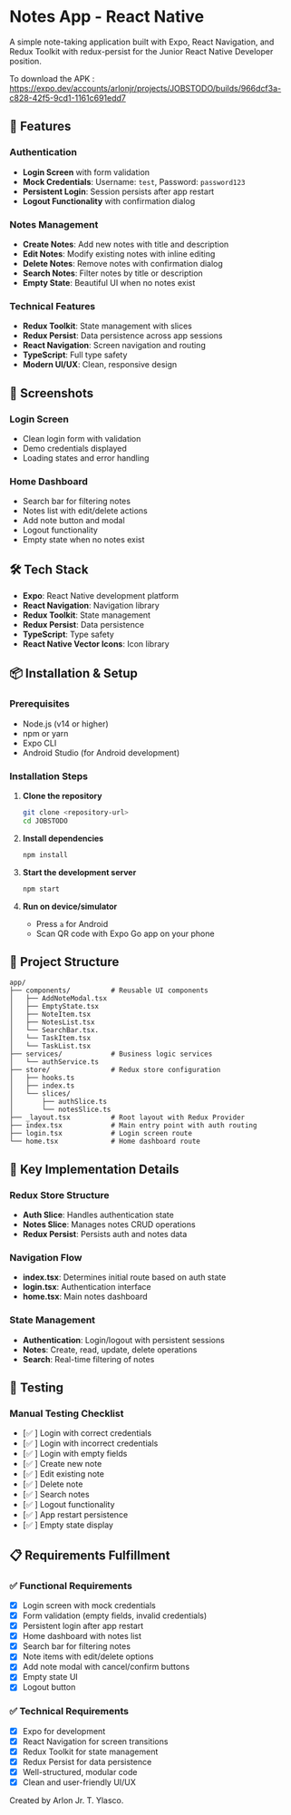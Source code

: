 # Notes App - React Native

A simple note-taking application built with Expo, React Navigation, and Redux Toolkit with redux-persist for the Junior React Native Developer position.

To download the APK : https://expo.dev/accounts/arlonjr/projects/JOBSTODO/builds/966dcf3a-c828-42f5-9cd1-1161c691edd7

## 🚀 Features

### Authentication

- **Login Screen** with form validation
- **Mock Credentials**: Username: `test`, Password: `password123`
- **Persistent Login**: Session persists after app restart
- **Logout Functionality** with confirmation dialog

### Notes Management

- **Create Notes**: Add new notes with title and description
- **Edit Notes**: Modify existing notes with inline editing
- **Delete Notes**: Remove notes with confirmation dialog
- **Search Notes**: Filter notes by title or description
- **Empty State**: Beautiful UI when no notes exist

### Technical Features

- **Redux Toolkit**: State management with slices
- **Redux Persist**: Data persistence across app sessions
- **React Navigation**: Screen navigation and routing
- **TypeScript**: Full type safety
- **Modern UI/UX**: Clean, responsive design

## 📱 Screenshots

### Login Screen

- Clean login form with validation
- Demo credentials displayed
- Loading states and error handling

### Home Dashboard

- Search bar for filtering notes
- Notes list with edit/delete actions
- Add note button and modal
- Logout functionality
- Empty state when no notes exist

## 🛠️ Tech Stack

- **Expo**: React Native development platform
- **React Navigation**: Navigation library
- **Redux Toolkit**: State management
- **Redux Persist**: Data persistence
- **TypeScript**: Type safety
- **React Native Vector Icons**: Icon library

## 📦 Installation & Setup

### Prerequisites

- Node.js (v14 or higher)
- npm or yarn
- Expo CLI
- Android Studio (for Android development)

### Installation Steps

1. **Clone the repository**

   ```bash
   git clone <repository-url>
   cd JOBSTODO
   ```

2. **Install dependencies**

   ```bash
   npm install
   ```

3. **Start the development server**

   ```bash
   npm start
   ```

4. **Run on device/simulator**
   - Press `a` for Android
   - Scan QR code with Expo Go app on your phone

## 🔧 Project Structure

```
app/
├── components/          # Reusable UI components
│   ├── AddNoteModal.tsx
│   ├── EmptyState.tsx
│   ├── NoteItem.tsx
│   ├── NotesList.tsx
│   └── SearchBar.tsx.
│   └── TaskItem.tsx
│   └── TaskList.tsx
├── services/            # Business logic services
│   └── authService.ts
├── store/               # Redux store configuration
│   ├── hooks.ts
│   ├── index.ts
│   └── slices/
│       ├── authSlice.ts
│       └── notesSlice.ts
├── _layout.tsx          # Root layout with Redux Provider
├── index.tsx            # Main entry point with auth routing
├── login.tsx            # Login screen route
└── home.tsx             # Home dashboard route
```

## 🎯 Key Implementation Details

### Redux Store Structure

- **Auth Slice**: Handles authentication state
- **Notes Slice**: Manages notes CRUD operations
- **Redux Persist**: Persists auth and notes data

### Navigation Flow

- **index.tsx**: Determines initial route based on auth state
- **login.tsx**: Authentication interface
- **home.tsx**: Main notes dashboard

### State Management

- **Authentication**: Login/logout with persistent sessions
- **Notes**: Create, read, update, delete operations
- **Search**: Real-time filtering of notes

## 🧪 Testing

### Manual Testing Checklist

- [✅ ] Login with correct credentials
- [✅ ] Login with incorrect credentials
- [✅ ] Login with empty fields
- [✅ ] Create new note
- [✅ ] Edit existing note
- [✅ ] Delete note
- [✅ ] Search notes
- [✅ ] Logout functionality
- [✅ ] App restart persistence
- [✅ ] Empty state display

## 📋 Requirements Fulfillment

### ✅ Functional Requirements

- [x] Login screen with mock credentials
- [x] Form validation (empty fields, invalid credentials)
- [x] Persistent login after app restart
- [x] Home dashboard with notes list
- [x] Search bar for filtering notes
- [x] Note items with edit/delete options
- [x] Add note modal with cancel/confirm buttons
- [x] Empty state UI
- [x] Logout button

### ✅ Technical Requirements

- [x] Expo for development
- [x] React Navigation for screen transitions
- [x] Redux Toolkit for state management
- [x] Redux Persist for data persistence
- [x] Well-structured, modular code
- [x] Clean and user-friendly UI/UX

Created by Arlon Jr. T. Ylasco.
